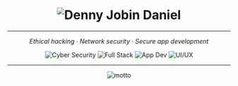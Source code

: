 <h1 align="center">
  <img src="https://readme-typing-svg.herokuapp.com?font=Orbitron&size=32&duration=3000&pause=1000&color=1E90FF&center=true&vCenter=true&width=820&lines=Hi%2C+I'm+Denny+Jobin+Daniel;Cyber+Security+Enthusiast+🔐;💻+Full+Stack+Developer;📱+App+Developer;🎨+UI%2FUX+Designer" alt="Denny Jobin Daniel" />
</h1>

---

<p align="center">
  <em>Ethical hacking · Network security · Secure app development</em>
</p>

<p align="center">
  <img src="https://img.shields.io/badge/Cyber%20Security-1E90FF?style=for-the-badge&logo=kalilinux&logoColor=white" alt="Cyber Security" />
  <img src="https://img.shields.io/badge/Full%20Stack-1E90FF?style=for-the-badge&logo=react&logoColor=white" alt="Full Stack" />
  <img src="https://img.shields.io/badge/App%20Dev-1E90FF?style=for-the-badge&logo=android&logoColor=white" alt="App Dev" />
  <img src="https://img.shields.io/badge/UI%2FUX-1E90FF?style=for-the-badge&logo=figma&logoColor=white" alt="UI/UX" />
</p>

---

<p align="center">
  <img src="https://readme-typing-svg.herokuapp.com?font=Fira+Code&size=20&duration=2200&pause=800&color=1E90FF&center=true&vCenter=true&width=700&lines=Think+like+a+hacker;Build+secure+solutions;Keep+learning+every+day" alt="motto" />
</p>

